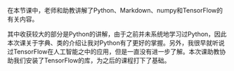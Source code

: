 在本节课中，老师和助教讲解了Python、Markdown、numpy和TensorFlow的有关内容。

其中收获较大的部分是Python的讲解，由于之前并未系统地学习过Python，因此本次课关于字典、类的介绍让我对Python有了更好的掌握。另外，我很早就听说过TensorFlow在人工智能之中的应用，但是一直没有进一步了解。本次课助教协助我们安装了TensorFlow的库，为之后的课程打下了基础。